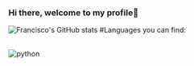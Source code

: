 ### Hi there, welcome to my profile👋
![Francisco's GitHub stats](https://github-readme-stats.vercel.app/api?username=fmatos23&show_icons=true&theme=radical)
#Languages you can find:
<div style="display: inline_block"><br/>
  <img align = "center" alt="python" src= "https://img.shields.io/badge/python-3670A0?style=for-the-badge&logo=python&logoColor=ffdd54" />
</div>
<!--
**fmatos23/fmatos23** is a ✨ _special_ ✨ repository because its `README.md` (this file) appears on your GitHub profile.

Here are some ideas to get you started:

- 🔭 I’m currently working on ...
- 🌱 I’m currently learning ...
- 👯 I’m looking to collaborate on ...
- 🤔 I’m looking for help with ...
- 💬 Ask me about ...
- 📫 How to reach me: ...
- 😄 Pronouns: ...
- ⚡ Fun fact: ...
-->
